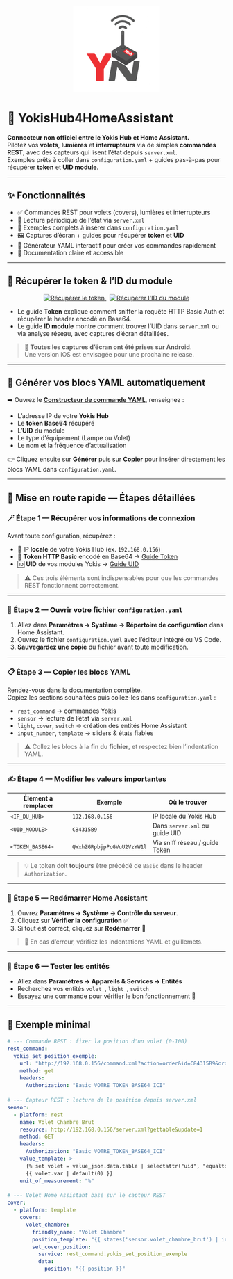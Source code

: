 <p align="center">
  <img src="docs/banner.png" alt="Yokis Hub Connect Banner" width="200">
</p>

# 🧰 YokisHub4HomeAssistant

**Connecteur non officiel entre le Yokis Hub et Home Assistant.**  
Pilotez vos **volets**, **lumières** et **interrupteurs** via de simples **commandes REST**, avec des capteurs qui lisent l’état depuis `server.xml`.  
Exemples prêts à coller dans `configuration.yaml` + guides pas-à-pas pour récupérer **token** et **UID module**.

---

## ✨ Fonctionnalités

- ✅ Commandes REST pour volets (covers), lumières et interrupteurs  
- 📡 Lecture périodique de l’état via `server.xml`  
- 🧭 Exemples complets à insérer dans `configuration.yaml`  
- 🖼️ Captures d’écran + guides pour récupérer **token** et **UID**  
- 🧪 Générateur YAML interactif pour créer vos commandes rapidement  
- 📘 Documentation claire et accessible

---

## 🔎 Récupérer le token & l’ID du module

<div align="center">
  <a href="./docs/get-token.md">
    <img src="https://img.shields.io/badge/R%C3%A9cup%C3%A9rer_le_token-34C759?style=for-the-badge" alt="Récupérer le token">
  </a>
  &nbsp;
  <a href="./docs/get-module-id.md">
    <img src="https://img.shields.io/badge/R%C3%A9cup%C3%A9rer_l'ID_du_module-0A84FF?style=for-the-badge" alt="Récupérer l'ID du module">
  </a>
</div>

- Le guide **Token** explique comment sniffer la requête HTTP Basic Auth et récupérer le header encodé en Base64.  
- Le guide **ID module** montre comment trouver l’UID dans `server.xml` ou via analyse réseau, avec captures d’écran détaillées.

> 📸 **Toutes les captures d’écran ont été prises sur Android**.  
> Une version iOS est envisagée pour une prochaine release.

---

## 🧪 Générer vos blocs YAML automatiquement

➡️ Ouvrez le **[Constructeur de commande YAML](./docs/generator.html)**, renseignez :
- L’adresse IP de votre **Yokis Hub**
- Le **token Base64** récupéré
- L’**UID** du module
- Le type d’équipement (Lampe ou Volet)
- Le nom et la fréquence d’actualisation

👉 Cliquez ensuite sur **Générer** puis sur **Copier** pour insérer directement les blocs YAML dans `configuration.yaml`.

---

## 🚀 Mise en route rapide — Étapes détaillées

### 🪄 Étape 1 — Récupérer vos informations de connexion

Avant toute configuration, récupérez :
- 🧭 **IP locale** de votre Yokis Hub (ex. `192.168.0.156`)  
- 🔑 **Token HTTP Basic** encodé en Base64 → [Guide Token](./docs/get-token.md)  
- 🆔 **UID** de vos modules Yokis → [Guide UID](./docs/get-module-id.md)

> ⚠️ Ces trois éléments sont indispensables pour que les commandes REST fonctionnent correctement.

---

### 📝 Étape 2 — Ouvrir votre fichier `configuration.yaml`

1. Allez dans **Paramètres → Système → Répertoire de configuration** dans Home Assistant.  
2. Ouvrez le fichier `configuration.yaml` avec l’éditeur intégré ou VS Code.  
3. **Sauvegardez une copie** du fichier avant toute modification.

---

### 📋 Étape 3 — Copier les blocs YAML

Rendez-vous dans la [documentation complète](./docs/configuration.md).  
Copiez les sections souhaitées puis collez-les dans `configuration.yaml` :

- `rest_command` → commandes Yokis  
- `sensor` → lecture de l’état via `server.xml`  
- `light`, `cover`, `switch` → création des entités Home Assistant  
- `input_number`, `template` → sliders & états fiables

> ⚠️ Collez les blocs à la **fin du fichier**, et respectez bien l’indentation YAML.

---

### ✍️ Étape 4 — Modifier les valeurs importantes

| Élément à remplacer   | Exemple                   | Où le trouver               |
|------------------------|----------------------------|-----------------------------|
| `<IP_DU_HUB>`          | `192.168.0.156`           | IP locale du Yokis Hub      |
| `<UID_MODULE>`         | `C84315B9`                | Dans `server.xml` ou guide UID |
| `<TOKEN_BASE64>`       | `QWxhZGRpbjpPcGVuU2VzYW1l` | Via sniff réseau / guide Token |

> 💡 Le token doit **toujours** être précédé de `Basic` dans le header `Authorization`.

---

### 🔄 Étape 5 — Redémarrer Home Assistant

1. Ouvrez **Paramètres → Système → Contrôle du serveur**.  
2. Cliquez sur **Vérifier la configuration** ✅  
3. Si tout est correct, cliquez sur **Redémarrer** 🔁

> 🧠 En cas d’erreur, vérifiez les indentations YAML et guillemets.

---

### 🧪 Étape 6 — Tester les entités

- Allez dans **Paramètres → Appareils & Services → Entités**  
- Recherchez vos entités `volet_`, `light_`, `switch_`  
- Essayez une commande pour vérifier le bon fonctionnement 🎉

---

## 🧩 Exemple minimal

```yaml
# --- Commande REST : fixer la position d'un volet (0-100)
rest_command:
  yokis_set_position_exemple:
    url: "http://192.168.0.156/command.xml?action=order&id=C84315B9&order=varX&ext1={{ position }}"
    method: get
    headers:
      Authorization: "Basic VOTRE_TOKEN_BASE64_ICI"

# --- Capteur REST : lecture de la position depuis server.xml
sensor:
  - platform: rest
    name: Volet Chambre Brut
    resource: http://192.168.0.156/server.xml?gettable&update=1
    method: GET
    headers:
      Authorization: "Basic VOTRE_TOKEN_BASE64_ICI"
    value_template: >-
      {% set volet = value_json.data.table | selectattr("uid", "equalto", "C84315B9") | list | first %}
      {{ volet.var | default(0) }}
    unit_of_measurement: "%"

# --- Volet Home Assistant basé sur le capteur REST
cover:
  - platform: template
    covers:
      volet_chambre:
        friendly_name: "Volet Chambre"
        position_template: "{{ states('sensor.volet_chambre_brut') | int(0) }}"
        set_cover_position:
          service: rest_command.yokis_set_position_exemple
          data:
            position: "{{ position }}"
